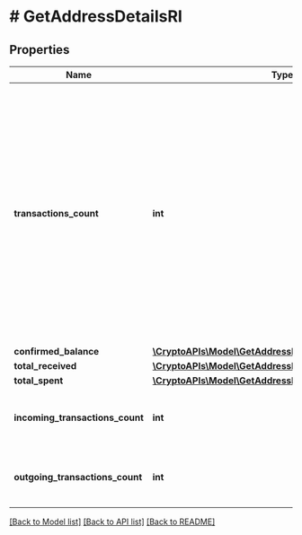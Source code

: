 # # GetAddressDetailsRI

## Properties

Name | Type | Description | Notes
------------ | ------------- | ------------- | -------------
**transactions_count** | **int** | Represents the total number of confirmed coins transactions for this address, both incoming and outgoing. Applies for coins only **and not** tokens transfers e.g. for Ethereum. &#x60;transactionsCount&#x60; could result as less than incoming and outgoing transactions put together (e.g. in Bitcoin), due to the fact that one and the same address could be in senders and receivers addresses. |
**confirmed_balance** | [**\CryptoAPIs\Model\GetAddressDetailsRIConfirmedBalance**](GetAddressDetailsRIConfirmedBalance.md) |  |
**total_received** | [**\CryptoAPIs\Model\GetAddressDetailsRITotalReceived**](GetAddressDetailsRITotalReceived.md) |  |
**total_spent** | [**\CryptoAPIs\Model\GetAddressDetailsRITotalSpent**](GetAddressDetailsRITotalSpent.md) |  |
**incoming_transactions_count** | **int** | Numeric representation of the received transaction count of the address |
**outgoing_transactions_count** | **int** | Numeric representation of the sent transaction count of the address |

[[Back to Model list]](../../README.md#models) [[Back to API list]](../../README.md#endpoints) [[Back to README]](../../README.md)
